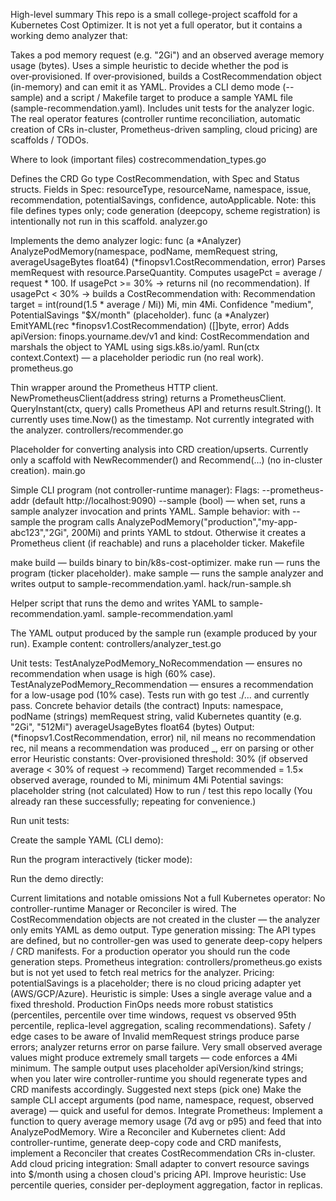 High-level summary
This repo is a small college-project scaffold for a Kubernetes Cost Optimizer. It is not yet a full operator, but it contains a working demo analyzer that:

Takes a pod memory request (e.g. "2Gi") and an observed average memory usage (bytes).
Uses a simple heuristic to decide whether the pod is over‑provisioned.
If over‑provisioned, builds a CostRecommendation object (in-memory) and can emit it as YAML.
Provides a CLI demo mode (--sample) and a script / Makefile target to produce a sample YAML file (sample-recommendation.yaml).
Includes unit tests for the analyzer logic.
The real operator features (controller runtime reconciliation, automatic creation of CRs in-cluster, Prometheus-driven sampling, cloud pricing) are scaffolds / TODOs.

Where to look (important files)
costrecommendation_types.go

Defines the CRD Go type CostRecommendation, with Spec and Status structs. Fields in Spec:
resourceType, resourceName, namespace, issue, recommendation, potentialSavings, confidence, autoApplicable.
Note: this file defines types only; code generation (deepcopy, scheme registration) is intentionally not run in this scaffold.
analyzer.go

Implements the demo analyzer logic:
func (a *Analyzer) AnalyzePodMemory(namespace, podName, memRequest string, averageUsageBytes float64) (*finopsv1.CostRecommendation, error)
Parses memRequest with resource.ParseQuantity.
Computes usagePct = average / request * 100.
If usagePct >= 30% → returns nil (no recommendation).
If usagePct < 30% → builds a CostRecommendation with:
Recommendation target = int(round(1.5 * average / Mi)) Mi, min 4Mi.
Confidence "medium", PotentialSavings "$X/month" (placeholder).
func (a *Analyzer) EmitYAML(rec *finopsv1.CostRecommendation) ([]byte, error)
Adds apiVersion: finops.yourname.dev/v1 and kind: CostRecommendation and marshals the object to YAML using sigs.k8s.io/yaml.
Run(ctx context.Context) — a placeholder periodic run (no real work).
prometheus.go

Thin wrapper around the Prometheus HTTP client.
NewPrometheusClient(address string) returns a PrometheusClient.
QueryInstant(ctx, query) calls Prometheus API and returns result.String(). It currently uses time.Now() as the timestamp.
Not currently integrated with the analyzer.
controllers/recommender.go

Placeholder for converting analysis into CRD creation/upserts. Currently only a scaffold with NewRecommender() and Recommend(...) (no in-cluster creation).
main.go

Simple CLI program (not controller-runtime manager):
Flags:
--prometheus-addr (default http://localhost:9090)
--sample (bool) — when set, runs a sample analyzer invocation and prints YAML.
Sample behavior: with --sample the program calls AnalyzePodMemory("production","my-app-abc123","2Gi", 200Mi) and prints YAML to stdout.
Otherwise it creates a Prometheus client (if reachable) and runs a placeholder ticker.
Makefile

make build — builds binary to bin/k8s-cost-optimizer.
make run — runs the program (ticker placeholder).
make sample — runs the sample analyzer and writes output to sample-recommendation.yaml.
hack/run-sample.sh

Helper script that runs the demo and writes YAML to sample-recommendation.yaml.
sample-recommendation.yaml

The YAML output produced by the sample run (example produced by your run). Example content:
controllers/analyzer_test.go

Unit tests:
TestAnalyzePodMemory_NoRecommendation — ensures no recommendation when usage is high (60% case).
TestAnalyzePodMemory_Recommendation — ensures a recommendation for a low-usage pod (10% case).
Tests run with go test ./... and currently pass.
Concrete behavior details (the contract)
Inputs:
namespace, podName (strings)
memRequest string, valid Kubernetes quantity (e.g. "2Gi", "512Mi")
averageUsageBytes float64 (bytes)
Output:
(*finopsv1.CostRecommendation, error)
nil, nil means no recommendation
rec, nil means a recommendation was produced
_, err on parsing or other error
Heuristic constants:
Over-provisioned threshold: 30% (if observed average < 30% of request → recommend)
Target recommended = 1.5× observed average, rounded to Mi, minimum 4Mi
Potential savings: placeholder string (not calculated)
How to run / test this repo locally
(You already ran these successfully; repeating for convenience.)

Run unit tests:

Create the sample YAML (CLI demo):

Run the program interactively (ticker mode):

Run the demo directly:

Current limitations and notable omissions
Not a full Kubernetes operator:
No controller-runtime Manager or Reconciler is wired.
The CostRecommendation objects are not created in the cluster — the analyzer only emits YAML as demo output.
Type generation missing:
The API types are defined, but no controller-gen was used to generate deep-copy helpers / CRD manifests. For a production operator you should run the code generation steps.
Prometheus integration:
controllers/prometheus.go exists but is not yet used to fetch real metrics for the analyzer.
Pricing:
potentialSavings is a placeholder; there is no cloud pricing adapter yet (AWS/GCP/Azure).
Heuristic is simple:
Uses a single average value and a fixed threshold. Production FinOps needs more robust statistics (percentiles, percentile over time windows, request vs observed 95th percentile, replica-level aggregation, scaling recommendations).
Safety / edge cases to be aware of
Invalid memRequest strings produce parse errors; analyzer returns error on parse failure.
Very small observed average values might produce extremely small targets — code enforces a 4Mi minimum.
The sample output uses placeholder apiVersion/kind strings; when you later wire controller-runtime you should regenerate types and CRD manifests accordingly.
Suggested next steps (pick one)
Make the sample CLI accept arguments (pod name, namespace, request, observed average) — quick and useful for demos.
Integrate Prometheus:
Implement a function to query average memory usage (7d avg or p95) and feed that into AnalyzePodMemory.
Wire a Reconciler and Kubernetes client:
Add controller-runtime, generate deep-copy code and CRD manifests, implement a Reconciler that creates CostRecommendation CRs in-cluster.
Add cloud pricing integration:
Small adapter to convert resource savings into $/month using a chosen cloud's pricing API.
Improve heuristic:
Use percentile queries, consider per-deployment aggregation, factor in replicas.
